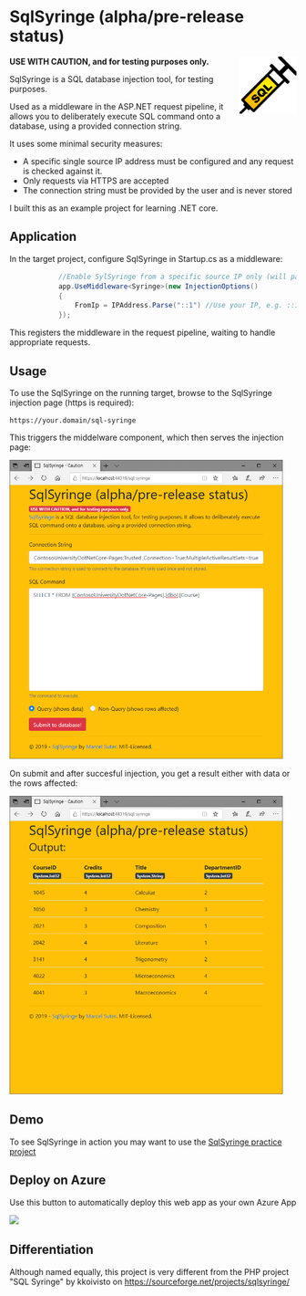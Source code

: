 # SqlSyringe (alpha/pre-release status)

<img src="https://raw.githubusercontent.com/suterma/SqlSyringe/master/doc/icon.gif" alt="icon" width="100" align="right">

**USE WITH CAUTION, and for testing purposes only.**

SqlSyringe is a SQL database injection tool, for testing purposes. 

Used as a middleware in the ASP.NET request pipeline, it allows you to deliberately execute SQL command onto a database, using a provided connection string. 

It uses some minimal security measures:

  * A specific single source IP address must be configured and any request is checked against it.
  * Only requests via HTTPS are accepted
  * The connection string must be provided by the user and is never stored

I built this as an example project for learning .NET core.

## Application

In the target project, configure SqlSyringe in Startup.cs as a middleware:

```csharp
            //Enable SylSyringe from a specific source IP only (will pass over request otherwise)
            app.UseMiddleware<Syringe>(new InjectionOptions()
            {
                FromIp = IPAddress.Parse("::1") //Use your IP, e.g. ::1 is IPv6 localhost
            });
```

This registers the middleware in the request pipeline, waiting to handle appropriate requests.

## Usage

To use the SqlSyringe on the running target, browse to the SqlSyringe injection page (https is required):

    https://your.domain/sql-syringe
    
This triggers the middelware component, which then serves the injection page:    

<img src="https://raw.githubusercontent.com/suterma/SqlSyringe/master/doc/sql-syringe-input.PNG" alt="The SQL injection page of SqlSyringe" width="480">

On submit and after succesful injection, you get a result either with data or the rows affected:

<img src="https://raw.githubusercontent.com/suterma/SqlSyringe/master/doc/sql-syringe-select-output.PNG" alt="sql-syringe-select-output.PNG" width="480">

## Demo
To see SqlSyringe in action you may want to use the [SqlSyringe practice project](https://github.com/suterma/SqlSyringe-Practice)

## Deploy on Azure
Use this button to automatically deploy this web app as your own Azure App

<a href="https://azuredeploy.net/" target="_blank"><img src="http://azuredeploy.net/deploybutton.png"/></a>

## Differentiation
Although named equally, this project is very different from the PHP project "SQL Syringe" by kkoivisto on https://sourceforge.net/projects/sqlsyringe/
